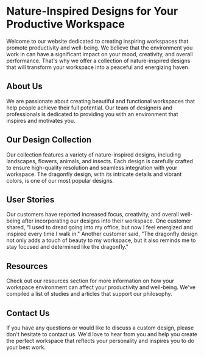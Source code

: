 <!--font:Montserrat-->

# Nature-Inspired Designs for Your Productive Workspace

Welcome to our website dedicated to creating inspiring workspaces that promote productivity and well-being. We believe that the environment you work in can have a significant impact on your mood, creativity, and overall performance. That's why we offer a collection of nature-inspired designs that will transform your workspace into a peaceful and energizing haven.

## About Us
We are passionate about creating beautiful and functional workspaces that help people achieve their full potential. Our team of designers and professionals is dedicated to providing you with an environment that inspires and motivates you.

## Our Design Collection
Our collection features a variety of nature-inspired designs, including landscapes, flowers, animals, and insects. Each design is carefully crafted to ensure high-quality resolution and seamless integration with your workspace. The dragonfly design, with its intricate details and vibrant colors, is one of our most popular designs.

## User Stories
Our customers have reported increased focus, creativity, and overall well-being after incorporating our designs into their workspace. One customer shared, "I used to dread going into my office, but now I feel energized and inspired every time I walk in." Another customer said, "The dragonfly design not only adds a touch of beauty to my workspace, but it also reminds me to stay focused and determined like the dragonfly."

## Resources
Check out our resources section for more information on how your workspace environment can affect your productivity and well-being. We've compiled a list of studies and articles that support our philosophy.

## Contact Us
If you have any questions or would like to discuss a custom design, please don't hesitate to contact us. We'd love to hear from you and help you create the perfect workspace that reflects your personality and inspires you to do your best work.

<!--

Write me content for website with wallpaper which alt text is:

"A close-up of a dragonfly on a leaf"

The name/title of the page should not be 1:1 copy of the alt text but rather a real content of the website which is using this wallpaper.

- Use markdown format 
- Start with heading
- Heading should be short and concise
- The content should look like a real website 
- The website should not be about the wallpaper, wallpaper is just a related background
- Heading should be contain work "wallpaper" or "background"
- Include real sections like references, contact, user stories, etc. use things relevant to the page purpose.
- Feel free to use structure like headings, bullets, numbering, blockquotes, paragraphs, horizontal lines, etc.
- You can use formatting like bold or _italic_
- You can include UTF-8 emojis
- Links should be only #hash anchors (and you can refer to the document itself)
- Do not include images


---


# Nature-inspired Wallpaper for a Relaxing Workspace

Welcome to our website dedicated to creating a peaceful and inspiring workspace. Our collection of nature-inspired wallpapers is perfect for those who want to bring a touch of the outdoors inside their office or home. 

## About Us
We are a team of designers and professionals who believe that a well-designed workspace can significantly improve productivity, creativity, and overall well-being. Our mission is to create beautiful and functional spaces that inspire and motivate people to do their best work.

## Our Wallpaper Collection
Our wallpaper collection features a variety of nature-inspired designs, including landscapes, flowers, animals, and insects. The close-up of a dragonfly on a leaf is one of our most popular designs, capturing the beauty and intricacy of nature. Each wallpaper is carefully crafted to ensure high-quality resolution and seamless installation.

## User Stories
Our customers have reported increased focus and productivity after installing our wallpapers in their workspace. One customer shared, "I used to dread going into my office, but now I feel energized and inspired every time I walk in." Another customer said, "The dragonfly wallpaper is not only beautiful, but it also reminds me to stay focused and determined like the dragonfly."

## References
Check out our references section for more information on how a well-designed workspace can improve your productivity and well-being. We've compiled a list of studies and articles that support our philosophy.

## Contact Us
If you have any questions about our wallpaper collection or would like to discuss a custom design, please don't hesitate to contact us. We'd love to hear from you and help you create the perfect workspace.


---


Heading should not include word "wallpaper". The website should not be about the wallpaper itself, wallpaper is just a related background, rewrite whole content.


---


# Bring Nature into Your Workspace with Our Inspiring Designs

Welcome to our website dedicated to creating inspiring workspaces that promote productivity and well-being. We believe that the environment you work in can have a significant impact on your mood, creativity, and overall performance. That's why we offer a collection of nature-inspired designs that will transform your workspace into a peaceful and energizing haven.

## About Us
We are a team of designers and professionals who are passionate about creating beautiful and functional workspaces. Our mission is to help people achieve their full potential by providing them with an environment that inspires and motivates them.

## Our Design Collection
Our collection features a variety of nature-inspired designs, including landscapes, flowers, animals, and insects. Each design is carefully crafted to ensure high-quality resolution and seamless integration with your workspace. The close-up of a dragonfly on a leaf is one of our most popular designs, capturing the beauty and intricacy of nature.

## User Stories
Our customers have reported increased focus, creativity, and overall well-being after incorporating our designs into their workspace. One customer shared, "I used to dread going into my office, but now I feel energized and inspired every time I walk in." Another customer said, "The dragonfly design not only adds a touch of beauty to my workspace, but it also reminds me to stay focused and determined like the dragonfly."

## Resources
Check out our resources section for more information on how your workspace environment can affect your productivity and well-being. We've compiled a list of studies and articles that support our philosophy.

## Contact Us
If you have any questions or would like to discuss a custom design, please don't hesitate to contact us. We'd love to hear from you and help you create the perfect workspace that reflects your personality and inspires you to do your best work.


---


Heading is too long, rewrite whole content.


---


# Nature-Inspired Designs for Your Productive Workspace

Welcome to our website dedicated to creating inspiring workspaces that promote productivity and well-being. We believe that the environment you work in can have a significant impact on your mood, creativity, and overall performance. That's why we offer a collection of nature-inspired designs that will transform your workspace into a peaceful and energizing haven.

## About Us
We are a team of designers and professionals who are passionate about creating beautiful and functional workspaces. Our mission is to help people achieve their full potential by providing them with an environment that inspires and motivates them.

## Our Design Collection
Our collection features a variety of nature-inspired designs, including landscapes, flowers, animals, and insects. Each design is carefully crafted to ensure high-quality resolution and seamless integration with your workspace. The dragonfly design, with its intricate details and vibrant colors, is one of our most popular designs.

## User Stories
Our customers have reported increased focus, creativity, and overall well-being after incorporating our designs into their workspace. One customer shared, "I used to dread going into my office, but now I feel energized and inspired every time I walk in." Another customer said, "The dragonfly design not only adds a touch of beauty to my workspace, but it also reminds me to stay focused and determined like the dragonfly."

## Resources
Check out our resources section for more information on how your workspace environment can affect your productivity and well-being. We've compiled a list of studies and articles that support our philosophy.

## Contact Us
If you have any questions or would like to discuss a custom design, please don't hesitate to contact us. We'd love to hear from you and help you create the perfect workspace that reflects your personality and inspires you to do your best work.


---


Heading is too long, rewrite whole content.


---


# Nature-Inspired Designs for Your Productive Workspace

Welcome to our website dedicated to creating inspiring workspaces that promote productivity and well-being. We believe that the environment you work in can have a significant impact on your mood, creativity, and overall performance. That's why we offer a collection of nature-inspired designs that will transform your workspace into a peaceful and energizing haven.

## About Us
We are passionate about creating beautiful and functional workspaces that help people achieve their full potential. Our team of designers and professionals is dedicated to providing you with an environment that inspires and motivates you.

## Our Design Collection
Our collection features a variety of nature-inspired designs, including landscapes, flowers, animals, and insects. Each design is carefully crafted to ensure high-quality resolution and seamless integration with your workspace. The dragonfly design, with its intricate details and vibrant colors, is one of our most popular designs.

## User Stories
Our customers have reported increased focus, creativity, and overall well-being after incorporating our designs into their workspace. One customer shared, "I used to dread going into my office, but now I feel energized and inspired every time I walk in." Another customer said, "The dragonfly design not only adds a touch of beauty to my workspace, but it also reminds me to stay focused and determined like the dragonfly."

## Resources
Check out our resources section for more information on how your workspace environment can affect your productivity and well-being. We've compiled a list of studies and articles that support our philosophy.

## Contact Us
If you have any questions or would like to discuss a custom design, please don't hesitate to contact us. We'd love to hear from you and help you create the perfect workspace that reflects your personality and inspires you to do your best work.


---


Write me a Google font which is best fitting for the website.

Pick from the list:
- Playfair Display
- Lobster
- Open Sans
- Orbitron
- Poppins
- Lato
- Futura
- Dancing Script
- Exo 2
- IBM Plex Sans
- Roboto
- Barlow Condensed
- Raleway
- Montserrat
- Great Vibes
- Alegreya
- Inter


Write just the font name nothing else.


---


Montserrat

-->
